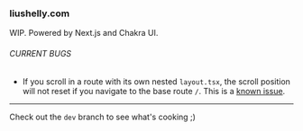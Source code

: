 ### liushelly.com

WIP. Powered by Next.js and Chakra UI.

###### CURRENT BUGS

- If you scroll in a route with its own nested `layout.tsx`, the scroll position will not reset if you navigate to the base route `/`. This is a [known issue](https://github.com/vercel/next.js/issues/47475).

***

Check out the `dev` branch to see what's cooking ;)
